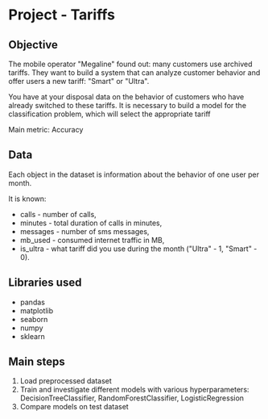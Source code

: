 # Project - Tariffs


## Objective

The mobile operator "Megaline" found out: many customers use archived tariffs. They want to build a system that can analyze customer behavior and offer users a new tariff: "Smart" or "Ultra".

You have at your disposal data on the behavior of customers who have already switched to these tariffs. It is necessary to build a model for the classification problem, which will select the appropriate tariff

Main metric: Accuracy


## Data

Each object in the dataset is information about the behavior of one user per month.

It is known:

- сalls - number of calls,
- minutes - total duration of calls in minutes,
- messages - number of sms messages,
- mb_used - consumed internet traffic in MB,
- is_ultra - what tariff did you use during the month ("Ultra" - 1, "Smart" - 0).


## Libraries used

- pandas
- matplotlib
- seaborn
- numpy
- sklearn


## Main steps

1. Load preprocessed dataset
2. Train and investigate different models with various hyperparameters: DecisionTreeClassifier, RandomForestClassifier, LogisticRegression
3. Compare models on test dataset
